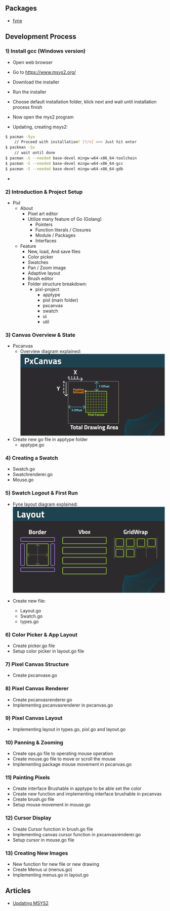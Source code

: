 ## Packages

- [fyne](https://github.com/fyne-io/fyne)

## Development Process

### 1) Install gcc (Windows version)

- Open web browser
- Go to https://www.msys2.org/
- Download the installer
- Run the installer
- Choose default installation folder, klick next and wait until installation process finish
- Now open the mys2 program

- Updating, creating msys2:

```sh
$ pacman -Syu
    // Proceed with installation? [Y/n] >>> Just hit enter
$ packman -Su
    // wait until done
$ pacman -S --needed base-devel mingw-w64-x86_64-toolchain
$ pacman -S --needed base-devel mingw-w64-x86_64-gcc
$ pacman -S --needed base-devel mingw-w64-x86_64-gdb

```

-

### 2) Introduction & Project Setup

- Pixl
  - About
    - Pixel art editor
    - Utilize many feature of Go (Golang)
      - Pointers
      - Function literals / Closures
      - Module / Packages
      - Interfaces
  - Feature
    - New, load, And save files
    - Color picker
    - Swatches
    - Pan / Zoom image
    - Adaptive layout
    - Brush editor
    - Folder structure breakdown:
      - pixl-project
        - apptype
        - pixl (main folder)
        - pxcanvas
        - swatch
        - ui
        - util

### 3) Canvas Overview & State

- Pxcanvas
  - Overview diagram explained:
    [![](https://github.com/Rianto-RNT/pixl/blob/development/doc-assets/pixl-04-spec_002.jpg)](https://github.com/Rianto-RNT)
- Create new go file in apptype folder
  - apptype.go

### 4) Creating a Swatch

- Swatch.go
- Swatchrenderer.go
- Mouse.go

### 5) Swatch Logout & First Run

- Fyne layout diagram explained:
  [![](https://github.com/Rianto-RNT/pixl/blob/development/doc-assets/pixl-01-fyne_005.jpg)](https://github.com/Rianto-RNT)

- Create new file:
  - Layout.go
  - Swatch.go
  - types.go

### 6) Color Picker & App Layout

- Create picker.go file
- Setup color picker in layout.go file

### 7) Pixel Canvas Structure

- Create pxcanvase.go

### 8) Pixel Canvas Renderer

- Create pxcanvasrenderer.go
- Implementing pxcanvasrenderer in pxcanvas.go

### 9) Pixel Canvas Layout

- Implementing layout in types.go, pixl.go and layout.go

### 10) Panning & Zooming

- Create ops.go file to operating mouse operation
- Create mouse.go file to move or scroll the mouse
- Implementing package mouse movement in pxcanvas.go

### 11) Painting Pixels

- Create interface Brushable in apptype to be able set the color
- Create new function and implementing interface brushable in pxcanvas
- Create brush.go file
- Setup mouse movement in mouse.go

### 12) Cursor Display

- Create Cursor function in brush.go file
- Implementing canvas cursor function in pxcanvasrenderer.go
- Setup cursor in mouse.go file

### 13) Creating New Images

- New function for new file or new drawing
- Create Menus ui (menus.go)
- Implementing menus.go in layout.go

## Articles

- [Updating MSYS2](https://www.msys2.org/docs/updating/)
